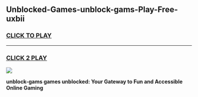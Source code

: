 
## Unblocked-Games-unblock-gams-Play-Free-uxbii
<h3>
<a href="https://premium76.site?title=unblock-gams&ref=10A">CLICK TO PLAY</a></h3>
<hr>

<h3>
<a href="https://premium76.site?title=unblock-gams&ref=10A">CLICK 2 PLAY</a>
  
</h3>

<a href="https://premium76.site?title=unblock-gams&ref=10A"><img src="https://clearcache.store/games.png"></a>


**unblock-gams games unblocked: Your Gateway to Fun and Accessible Online Gaming**

